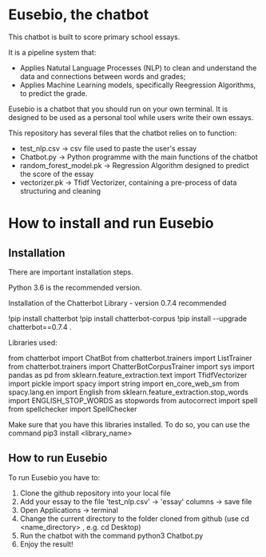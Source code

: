 # Eusebio, the chatbot
This chatbot is built to score primary school essays. 

It is a pipeline system that:
  - Applies Natutal Language Processes (NLP) to clean and understand the data and connections between words and grades;
  - Applies Machine Learning models, specifically Reegression Algorithms, to predict the grade.
  
  
Eusebio is a chatbot that you should run on your own terminal. It is designed to be used as a personal tool while users write their own essays.

This repository has several files that the chatbot relies on to function:

  - test_nlp.csv -> csv file used to paste the user's essay
  - Chatbot.py -> Python programme with the main functions of the chatbot
  - random_forest_model.pk -> Regression Algorithm designed to predict the score of the essay
  - vectorizer.pk -> Tfidf Vectorizer, containing a pre-process of data structuring and cleaning
  

# How to install and run Eusebio

## Installation

There are important installation steps.

Python 3.6 is the recommended version.

Installation of the Chatterbot Library - version 0.7.4 recommended

!pip install chatterbot
!pip install chatterbot-corpus
!pip install --upgrade chatterbot==0.7.4 . 

Libraries used:

from chatterbot import ChatBot
from chatterbot.trainers import ListTrainer
from chatterbot.trainers import ChatterBotCorpusTrainer
import sys 
import pandas as pd
from sklearn.feature_extraction.text import TfidfVectorizer
import pickle
import spacy
import string
import en_core_web_sm
from spacy.lang.en import English
from sklearn.feature_extraction.stop_words import ENGLISH_STOP_WORDS as stopwords 
from autocorrect import spell
from spellchecker import SpellChecker

Make sure that you have this libraries installed. To do so, you can use the command pip3 install <library_name>


## How to run Eusebio

To run Eusebio you have to:

  1. Clone the github repository into your local file
  2. Add your essay to the file 'test_nlp.csv' -> 'essay' columns -> save file
  3. Open Applications -> terminal
  4. Change the current directory to the folder cloned from github (use cd <name_directory> , e.g. cd Desktop)
  5. Run the chatbot with the command python3 Chatbot.py
  6. Enjoy the result!


